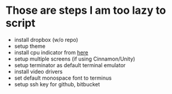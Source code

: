 # Those are steps I am too lazy to script
- install dropbox (w/o repo)
- setup theme
- install cpu indicator from [here](https://github.com/paradoxxxzero/gnome-shell-system-monitor-applet)
- setup multiple screens (if using Cinnamon/Unity)
- setup terminator as default terminal emulator
- install video drivers
- set default monospace font to terminus
- setup ssh key for github, bitbucket
